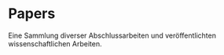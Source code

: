 # Papers

Eine Sammlung diverser Abschlussarbeiten und veröffentlichten wissenschaftlichen Arbeiten.
